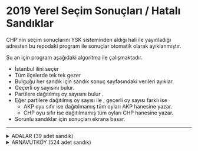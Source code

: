 2019 Yerel Seçim Sonuçları / Hatalı Sandıklar 
===================


CHP'nin seçim sonuçlarını YSK sisteminden aldığı hali ile yayınladığı adresten 
bu repodaki program ile sonuçlar otomatik olarak ayıklanmıştır.

Şu an için program aşağıdaki algoritma ile çalışmaktadır.

* İstanbul ilini seçer
* Tüm ilçelerde tek tek gezer
* Bulguğu her sandık için sandık sonuç sayfasındaki verileri ayıklar.
* Geçerli oy sayısını bulur.
* Partilere dağıtılmış oy sayısını bulur .
* Eğer partilere dağıtılmış oy sayısı ile , geçerli oy sayısı farklı ise
    * AKP oyu sıfır ise dağıtılmamış tüm oyları AKP hanesine yazar.
	* CHP oyu sıfır ise dağıtılmamış tüm oyları CHP hanesine yazar.
* Sorunlu sandıklar için sonuçları ekrana basar.


----------
<details>
<summary>ADALAR (39 adet sandık)</summary>
* Sandık sonuçlarında sorun bulunmamaktadır 
</details>

<details>
<summary>ARNAVUTKÖY (524 adet sandık)</summary>
* İSTANBUL/ARNAVUTKÖY/1001 sandık sonuçları:
    * Ysk zamanı            : 31.03.2019 23:52:48
    * Kullanılan oy sayısı  : 289
    * Geçerli oy sayısı     : 265
    * Geçersiz oy sayısı    : 24
    * İşlenmemiş oy sayısı  : 21
    * CHP                   : 0
    * AKP                   : 135
    * Hata                  : CHP oyları sıfır
----------
* İSTANBUL/ARNAVUTKÖY/1002 sandık sonuçları:
    * Ysk zamanı            : 31.03.2019 23:05:56
    * Kullanılan oy sayısı  : 299
    * Geçerli oy sayısı     : 277
    * Geçersiz oy sayısı    : 22
    * İşlenmemiş oy sayısı  : 7
    * CHP                   : 0
    * AKP                   : 159
    * Hata                  : CHP oyları sıfır
----------
* İSTANBUL/ARNAVUTKÖY/1003 sandık sonuçları:
    * Ysk zamanı            : 31.03.2019 22:59:54
    * Kullanılan oy sayısı  : 296
    * Geçerli oy sayısı     : 281
    * Geçersiz oy sayısı    : 15
    * İşlenmemiş oy sayısı  : 21
    * CHP                   : 0
    * AKP                   : 138
    * Hata                  : CHP oyları sıfır
----------
* İSTANBUL/ARNAVUTKÖY/1004 sandık sonuçları:
    * Ysk zamanı            : 1.04.2019 00:06:20
    * Kullanılan oy sayısı  : 286
    * Geçerli oy sayısı     : 272
    * Geçersiz oy sayısı    : 14
    * İşlenmemiş oy sayısı  : 18
    * CHP                   : 0
    * AKP                   : 149
    * Hata                  : CHP oyları sıfır
----------
* İSTANBUL/ARNAVUTKÖY/1005 sandık sonuçları:
    * Ysk zamanı            : 31.03.2019 23:41:33
    * Kullanılan oy sayısı  : 295
    * Geçerli oy sayısı     : 290
    * Geçersiz oy sayısı    : 5
    * İşlenmemiş oy sayısı  : 19
    * CHP                   : 0
    * AKP                   : 164
    * Hata                  : CHP oyları sıfır
----------
* İSTANBUL/ARNAVUTKÖY/1006 sandık sonuçları:
    * Ysk zamanı            : 31.03.2019 23:20:51
    * Kullanılan oy sayısı  : 295
    * Geçerli oy sayısı     : 273
    * Geçersiz oy sayısı    : 22
    * İşlenmemiş oy sayısı  : 15
    * CHP                   : 0
    * AKP                   : 156
    * Hata                  : CHP oyları sıfır
----------
* İSTANBUL/ARNAVUTKÖY/1007 sandık sonuçları:
    * Ysk zamanı            : 31.03.2019 23:42:43
    * Kullanılan oy sayısı  : 291
    * Geçerli oy sayısı     : 270
    * Geçersiz oy sayısı    : 21
    * İşlenmemiş oy sayısı  : 21
    * CHP                   : 0
    * AKP                   : 164
    * Hata                  : CHP oyları sıfır
----------
* İSTANBUL/ARNAVUTKÖY/1008 sandık sonuçları:
    * Ysk zamanı            : 31.03.2019 22:54:33
    * Kullanılan oy sayısı  : 296
    * Geçerli oy sayısı     : 283
    * Geçersiz oy sayısı    : 13
    * İşlenmemiş oy sayısı  : 24
    * CHP                   : 0
    * AKP                   : 172
    * Hata                  : CHP oyları sıfır
----------

</details>